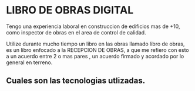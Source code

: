 # LIBRO DE OBRAS DIGITAL 

Tengo una experiencia laboral en construccion de edificios mas de +10, como inspector de obras en el area de control de calidad.

Utilize durante mucho tiempo un libro en las obras llamado libro de obras, es un libro enfocado a la RECEPCION DE OBRAS, a que me refiero con esto a un acuerdo entre 2 o mas pares , un acuerdo firmado y acordado por lo general en terreno. 

## Cuales son las tecnologias utlizadas. 



